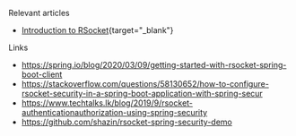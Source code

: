 Relevant articles

- [Introduction to RSocket](https://www.baeldung.com/rsocket){target="_blank"}

Links
- https://spring.io/blog/2020/03/09/getting-started-with-rsocket-spring-boot-client
- https://stackoverflow.com/questions/58130652/how-to-configure-rsocket-security-in-a-spring-boot-application-with-spring-secur
- https://www.techtalks.lk/blog/2019/9/rsocket-authenticationauthorization-using-spring-security
- https://github.com/shazin/rsocket-spring-security-demo




